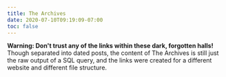 ```yaml
---
title: The Archives
date: 2020-07-10T09:19:09-07:00
toc: false
---
```


**Warning: Don't trust any of the links within these dark, forgotten halls!** Though separated into dated posts, the content of The Archives is still just the raw output of a SQL query, and the links were created for a different website and different file structure.
